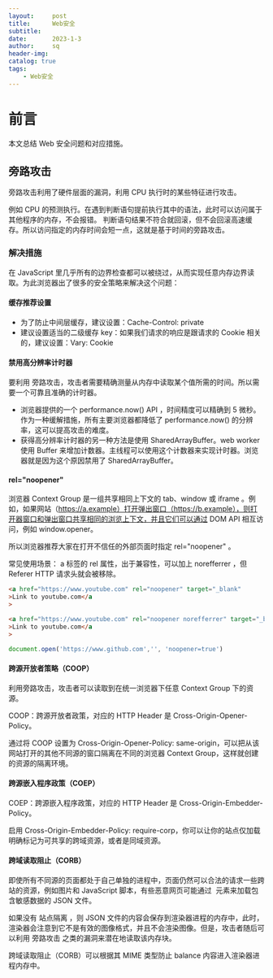 ```yaml
---
layout:     post
title:      Web安全
subtitle:   
date:       2023-1-3
author:     sq
header-img: 
catalog: true
tags:
    - Web安全
---
```

# 前言
本文总结 Web 安全问题和对应措施。
## 旁路攻击
旁路攻击利用了硬件层面的漏洞，利用 CPU 执行时的某些特征进行攻击。

例如 CPU 的预测执行。在遇到判断语句提前执行其中的语法，此时可以访问属于其他程序的内存，不会报错。
判断语句结果不符合就回滚，但不会回滚高速缓存。所以访问指定的内存时间会短一点，这就是基于时间的旁路攻击。

### 解决措施
在 JavaScript 里几乎所有的边界检查都可以被绕过，从而实现任意内存边界读取。为此浏览器出了很多的安全策略来解决这个问题：

#### 缓存推荐设置
- 为了防止中间层缓存，建议设置：Cache-Control: private
- 建议设置适当的二级缓存 key：如果我们请求的响应是跟请求的 Cookie 相关的，建议设置：Vary: Cookie

#### 禁用高分辨率计时器
要利用 旁路攻击，攻击者需要精确测量从内存中读取某个值所需的时间。所以需要一个可靠且准确的计时器。

- 浏览器提供的一个 performance.now() API ，时间精度可以精确到 5 微秒。作为一种缓解措施，所有主要浏览器都降低了 performance.now() 的分辨率，这可以提高攻击的难度。
- 获得高分辨率计时器的另一种方法是使用 SharedArrayBuffer。web worker 使用 Buffer 来增加计数器。主线程可以使用这个计数器来实现计时器。浏览器就是因为这个原因禁用了 SharedArrayBuffer。

#### rel="noopener"
浏览器 Context Group 是一组共享相同上下文的 tab、window 或 iframe 。例如，如果网站（https://a.example）打开弹出窗口（https://b.example），则打开器窗口和弹出窗口共享相同的浏览上下文，并且它们可以通过 DOM API 相互访问，例如 window.opener。

所以浏览器推荐大家在打开不信任的外部页面时指定 rel="noopener" 。

常见使用场景：
a 标签的 rel 属性，出于兼容性，可以加上 norefferrer ，但 Referer HTTP 请求头就会被移除。
```html
<a href="https://www.youtube.com" rel="noopener" target="_blank"
>Link to youtube.com</a
>

<a href="https://www.youtube.com" rel="noopener norefferrer" target="_blank"
>Link to youtube.com</a
>
```
```javascript
document.open('https://www.github.com','', 'noopener=true')
```
#### 跨源开放者策略（COOP）
利用旁路攻击，攻击者可以读取到在统一浏览器下任意 Context Group 下的资源。

COOP：跨源开放者政策，对应的 HTTP Header 是 Cross-Origin-Opener-Policy。

通过将 COOP 设置为 Cross-Origin-Opener-Policy: same-origin，可以把从该网站打开的其他不同源的窗口隔离在不同的浏览器 Context Group，这样就创建的资源的隔离环境。

#### 跨源嵌入程序政策（COEP）
COEP：跨源嵌入程序政策，对应的 HTTP Header 是 Cross-Origin-Embedder-Policy。

启用 Cross-Origin-Embedder-Policy: require-corp，你可以让你的站点仅加载明确标记为可共享的跨域资源，或者是同域资源。

#### 跨域读取阻止（CORB）
即使所有不同源的页面都处于自己单独的进程中，页面仍然可以合法的请求一些跨站的资源，例如图片和 JavaScript 脚本，有些恶意网页可能通过 <img> 元素来加载包含敏感数据的 JSON 文件。

如果没有 站点隔离 ，则 JSON 文件的内容会保存到渲染器进程的内存中，此时，渲染器会注意到它不是有效的图像格式，并且不会渲染图像。但是，攻击者随后可以利用 旁路攻击 之类的漏洞来潜在地读取该内存块。

跨域读取阻止（CORB）可以根据其 MIME 类型防止 balance 内容进入渲染器进程内存中。